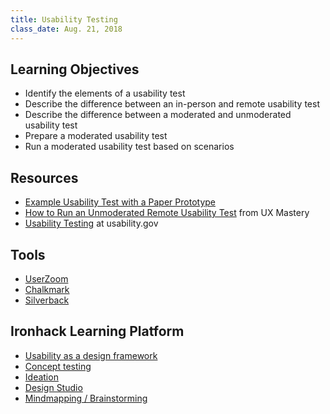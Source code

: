 ```yaml
---
title: Usability Testing
class_date: Aug. 21, 2018
---
```


Learning Objectives
-------------------

- Identify the elements of a usability test
- Describe the difference between an in-person and remote usability test
- Describe the difference between a moderated and unmoderated usability test
- Prepare a moderated usability test
- Run a moderated usability test based on scenarios


Resources
---------

- [Example Usability Test with a Paper Prototype](https://www.youtube.com/watch?v=9wQkLthhHKA)
- [How to Run an Unmoderated Remote Usability Test](https://www.youtube.com/watch?v=vthW7mmn854) from UX Mastery
- [Usability Testing](https://www.usability.gov/how-to-and-tools/methods/usability-testing.html) at usability.gov


Tools
-----

- [UserZoom](https://www.userzoom.com)
- [Chalkmark](https://www.optimalworkshop.com/chalkmark)
- [Silverback](https://silverbackapp.com)


Ironhack Learning Platform
--------------------------

- [Usability as a design framework](http://learn.ironhack.com/#/learning_unit/5040)
- [Concept testing](http://learn.ironhack.com/#/learning_unit/5041)
- [Ideation](http://learn.ironhack.com/#/learning_unit/5016)
- [Design Studio](http://learn.ironhack.com/#/learning_unit/5017)
- [Mindmapping / Brainstorming](http://learn.ironhack.com/#/learning_unit/5008)

